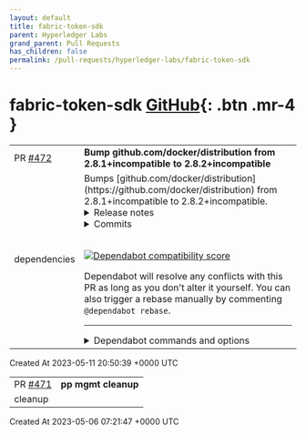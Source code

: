 ```yaml
---
layout: default
title: fabric-token-sdk
parent: Hyperledger Labs
grand_parent: Pull Requests
has_children: false
permalink: /pull-requests/hyperledger-labs/fabric-token-sdk
---
```


# fabric-token-sdk <span class="fs-3 right-align">[GitHub](https://github.com/hyperledger-labs/fabric-token-sdk){: .btn .mr-4 }</span>


<div>
    <table>
        <tr>
            <td>
                PR <a href="https://github.com/hyperledger-labs/fabric-token-sdk/pull/472" class=".btn">#472</a>
            </td>
            <td>
                <b>
                    Bump github.com/docker/distribution from 2.8.1+incompatible to 2.8.2+incompatible
                </b>
            </td>
        </tr>
        <tr>
            <td>
                <span class="chip">dependencies</span>
            </td>
            <td>
                Bumps [github.com/docker/distribution](https://github.com/docker/distribution) from 2.8.1+incompatible to 2.8.2+incompatible.
<details>
<summary>Release notes</summary>
<p><em>Sourced from <a href="https://github.com/docker/distribution/releases">github.com/docker/distribution's releases</a>.</em></p>
<blockquote>
<h2>v2.8.2</h2>
<h2>What's Changed</h2>
<ul>
<li>Revert registry/client: set <code>Accept: identity</code> header when getting layers by <a href="https://github.com/ndeloof"><code>@​ndeloof</code></a> in <a href="https://redirect.github.com/distribution/distribution/pull/3783">distribution/distribution#3783</a></li>
<li>Parse <code>http</code> forbidden as denied by <a href="https://github.com/vvoland"><code>@​vvoland</code></a> in <a href="https://redirect.github.com/distribution/distribution/pull/3914">distribution/distribution#3914</a></li>
<li>Fix <a href="https://www.cve.org/CVERecord?id=CVE-2022-28391">CVE-2022-28391</a> by bumping alpine from 3.14 to 3.16 by <a href="https://github.com/thaJeztah"><code>@​thaJeztah</code></a> (<a href="https://redirect.github.com/distribution/distribution/pull/3650">#3650</a>)</li>
<li>Fix <a href="https://www.cve.org/CVERecord?id=CVE-2023-2253">CVE-2023-2253</a> runaway allocation on /v2/_catalog  by <a href="https://github.com/josegomezr"><code>@​josegomezr</code></a> <a href="https://github.com/distribution/distribution/commit/521ea3d973cb0c7089ebbcdd4ccadc34be941f54"><code>521ea3d9</code></a></li>
<li>Fix panic in inmemory driver by <a href="https://github.com/wy65701436"><code>@​wy65701436</code></a> in <a href="https://redirect.github.com/distribution/distribution/pull/3815">distribution/distribution#3815</a></li>
<li>bump up golang version (alternative) by <a href="https://github.com/thaJeztah"><code>@​thaJeztah</code></a> in <a href="https://redirect.github.com/distribution/distribution/pull/3903">distribution/distribution#3903</a></li>
<li>Dockerfile: update xx to v1.2.1 by <a href="https://github.com/thaJeztah"><code>@​thaJeztah</code></a> in <a href="https://redirect.github.com/distribution/distribution/pull/3907">distribution/distribution#3907</a></li>
<li>update to go1.19.9 by <a href="https://github.com/thaJeztah"><code>@​thaJeztah</code></a> in <a href="https://redirect.github.com/distribution/distribution/pull/3908">distribution/distribution#3908</a></li>
<li>Add code to handle pagination of parts. Fixes max layer size of 10GB bug by <a href="https://github.com/DavidSpek"><code>@​DavidSpek</code></a> in <a href="https://redirect.github.com/distribution/distribution/pull/3893">distribution/distribution#3893</a></li>
<li>Dockerfile: fix filenames of artifacts by <a href="https://github.com/thaJeztah"><code>@​thaJeztah</code></a> in <a href="https://redirect.github.com/distribution/distribution/pull/3911">distribution/distribution#3911</a></li>
</ul>
<p><strong>Full Changelog</strong>: <a href="https://github.com/distribution/distribution/compare/v2.8.1...v2.8.2">https://github.com/distribution/distribution/compare/v2.8.1...v2.8.2</a></p>
<h2>v2.8.2-beta.2</h2>
<h2>What's Changed</h2>
<ul>
<li>Fix <a href="https://www.cve.org/CVERecord?id=CVE-2022-28391">CVE-2022-28391</a> by bumping alpine from 3.14 to 3.16 by <a href="https://github.com/thaJeztah"><code>@​thaJeztah</code></a> (<a href="https://redirect.github.com/distribution/distribution/pull/3650">#3650</a>)</li>
<li>Fix <a href="https://www.cve.org/CVERecord?id=CVE-2023-2253">CVE-2023-2253</a> runaway allocation on /v2/_catalog  by <a href="https://github.com/josegomezr"><code>@​josegomezr</code></a> <a href="https://github.com/distribution/distribution/commit/521ea3d973cb0c7089ebbcdd4ccadc34be941f54"><code>521ea3d9</code></a></li>
<li>Fix panic in inmemory driver by <a href="https://github.com/wy65701436"><code>@​wy65701436</code></a> in <a href="https://redirect.github.com/distribution/distribution/pull/3815">distribution/distribution#3815</a></li>
<li>bump up golang version (alternative) by <a href="https://github.com/thaJeztah"><code>@​thaJeztah</code></a> in <a href="https://redirect.github.com/distribution/distribution/pull/3903">distribution/distribution#3903</a></li>
<li>Dockerfile: update xx to v1.2.1 by <a href="https://github.com/thaJeztah"><code>@​thaJeztah</code></a> in <a href="https://redirect.github.com/distribution/distribution/pull/3907">distribution/distribution#3907</a></li>
<li>update to go1.19.9 by <a href="https://github.com/thaJeztah"><code>@​thaJeztah</code></a> in <a href="https://redirect.github.com/distribution/distribution/pull/3908">distribution/distribution#3908</a></li>
<li>Add code to handle pagination of parts. Fixes max layer size of 10GB bug by <a href="https://github.com/DavidSpek"><code>@​DavidSpek</code></a> in <a href="https://redirect.github.com/distribution/distribution/pull/3893">distribution/distribution#3893</a></li>
<li>Dockerfile: fix filenames of artifacts by <a href="https://github.com/thaJeztah"><code>@​thaJeztah</code></a> in <a href="https://redirect.github.com/distribution/distribution/pull/3911">distribution/distribution#3911</a></li>
</ul>
<p><strong>Full Changelog</strong>: <a href="https://github.com/distribution/distribution/compare/v2.8.1...v2.8.2-beta.2">https://github.com/distribution/distribution/compare/v2.8.1...v2.8.2-beta.2</a></p>
<h2>v2.8.2-beta.1</h2>
<h3><strong>NOTE: This is a pre-release that does not contain any artifacts!</strong></h3>
<h2>What's Changed</h2>
<ul>
<li>Fix runaway allocation on /v2/_catalog by <a href="https://github.com/josegomezr"><code>@​josegomezr</code></a> <a href="https://github.com/distribution/distribution/commit/521ea3d973cb0c7089ebbcdd4ccadc34be941f54"><code>521ea3d9</code></a></li>
<li>Fix CVE-2022-28391 by bumping alpine from 3.14 to 3.16 by <a href="https://github.com/thaJeztah"><code>@​thaJeztah</code></a> in <a href="https://redirect.github.com/distribution/distribution/pull/3650">distribution/distribution#3650</a></li>
<li>Fix panic in inmemory driver by <a href="https://github.com/wy65701436"><code>@​wy65701436</code></a> in <a href="https://redirect.github.com/distribution/distribution/pull/3815">distribution/distribution#3815</a></li>
<li>bump up golang version (alternative) by <a href="https://github.com/thaJeztah"><code>@​thaJeztah</code></a> in <a href="https://redirect.github.com/distribution/distribution/pull/3903">distribution/distribution#3903</a></li>
<li>Dockerfile: update xx to v1.2.1 by <a href="https://github.com/thaJeztah"><code>@​thaJeztah</code></a> in <a href="https://redirect.github.com/distribution/distribution/pull/3907">distribution/distribution#3907</a></li>
<li>update to go1.19.9 by <a href="https://github.com/thaJeztah"><code>@​thaJeztah</code></a> in <a href="https://redirect.github.com/distribution/distribution/pull/3908">distribution/distribution#3908</a></li>
<li>Add code to handle pagination of parts. Fixes max layer size of 10GB bug by <a href="https://github.com/DavidSpek"><code>@​DavidSpek</code></a> in <a href="https://redirect.github.com/distribution/distribution/pull/3893">distribution/distribution#3893</a></li>
</ul>
<p><strong>Full Changelog</strong>: <a href="https://github.com/distribution/distribution/compare/v2.8.1...v2.8.2-beta.1">https://github.com/distribution/distribution/compare/v2.8.1...v2.8.2-beta.1</a></p>
</blockquote>
</details>
<details>
<summary>Commits</summary>
<ul>
<li><a href="https://github.com/distribution/distribution/commit/7c354a4b40feeea21d7eeae4de91c8ff7951e672"><code>7c354a4</code></a> Merge pull request <a href="https://redirect.github.com/docker/distribution/issues/3915">#3915</a> from distribution/2.8.2-release-notes</li>
<li><a href="https://github.com/distribution/distribution/commit/a173a9c625cdc84498580e4f486b36d4c9859065"><code>a173a9c</code></a> Add v2.8.2 release notes</li>
<li><a href="https://github.com/distribution/distribution/commit/4894d35ecc831b114d86cd3795573e5f4f306ea7"><code>4894d35</code></a> Merge pull request <a href="https://redirect.github.com/docker/distribution/issues/3914">#3914</a> from vvoland/handle-forbidden-28</li>
<li><a href="https://github.com/distribution/distribution/commit/f067f66d3de1fd82d6bf139d15130ff59d3db7e1"><code>f067f66</code></a> Merge pull request <a href="https://redirect.github.com/docker/distribution/issues/3783">#3783</a> from ndeloof/accept-encoding-28</li>
<li><a href="https://github.com/distribution/distribution/commit/483ad69da3e3fb9ac885962d50834ff8619733a2"><code>483ad69</code></a> registry/errors: Parse http forbidden as denied</li>
<li><a href="https://github.com/distribution/distribution/commit/2b0f84df21e062bd0cc3676557c6bee4cbb9e9bc"><code>2b0f84d</code></a> Revert &quot;registry/client: set Accept: identity header when getting layers&quot;</li>
<li><a href="https://github.com/distribution/distribution/commit/320d6a141f17d11c44f98fd975b2368705e27971"><code>320d6a1</code></a> Merge pull request <a href="https://redirect.github.com/docker/distribution/issues/3912">#3912</a> from distribution/2.8.2-beta.2-release-notes</li>
<li><a href="https://github.com/distribution/distribution/commit/5f3ca1b2fb6109705d729816e7260a6966d2b42d"><code>5f3ca1b</code></a> Add release notes for 2.8.2-beta.2 release</li>
<li><a href="https://github.com/distribution/distribution/commit/cb840f63b3b27cce503aee5e3291750f3cd90c1c"><code>cb840f6</code></a> Merge pull request <a href="https://redirect.github.com/docker/distribution/issues/3911">#3911</a> from thaJeztah/2.8_backport_fix_releaser_filenames</li>
<li><a href="https://github.com/distribution/distribution/commit/e884644fff38a5bf601a2272f434ee2b01dd2b17"><code>e884644</code></a> Dockerfile: fix filenames of artifacts</li>
<li>Additional commits viewable in <a href="https://github.com/docker/distribution/compare/v2.8.1...v2.8.2">compare view</a></li>
</ul>
</details>
<br />


[![Dependabot compatibility score](https://dependabot-badges.githubapp.com/badges/compatibility_score?dependency-name=github.com/docker/distribution&package-manager=go_modules&previous-version=2.8.1+incompatible&new-version=2.8.2+incompatible)](https://docs.github.com/en/github/managing-security-vulnerabilities/about-dependabot-security-updates#about-compatibility-scores)

Dependabot will resolve any conflicts with this PR as long as you don't alter it yourself. You can also trigger a rebase manually by commenting `@dependabot rebase`.

[//]: # (dependabot-automerge-start)
[//]: # (dependabot-automerge-end)

---

<details>
<summary>Dependabot commands and options</summary>
<br />

You can trigger Dependabot actions by commenting on this PR:
- `@dependabot rebase` will rebase this PR
- `@dependabot recreate` will recreate this PR, overwriting any edits that have been made to it
- `@dependabot merge` will merge this PR after your CI passes on it
- `@dependabot squash and merge` will squash and merge this PR after your CI passes on it
- `@dependabot cancel merge` will cancel a previously requested merge and block automerging
- `@dependabot reopen` will reopen this PR if it is closed
- `@dependabot close` will close this PR and stop Dependabot recreating it. You can achieve the same result by closing it manually
- `@dependabot ignore this major version` will close this PR and stop Dependabot creating any more for this major version (unless you reopen the PR or upgrade to it yourself)
- `@dependabot ignore this minor version` will close this PR and stop Dependabot creating any more for this minor version (unless you reopen the PR or upgrade to it yourself)
- `@dependabot ignore this dependency` will close this PR and stop Dependabot creating any more for this dependency (unless you reopen the PR or upgrade to it yourself)
You can disable automated security fix PRs for this repo from the [Security Alerts page](https://github.com/hyperledger-labs/fabric-token-sdk/network/alerts).

</details>
            </td>
        </tr>
    </table>
    <div class="right-align">
        Created At 2023-05-11 20:50:39 +0000 UTC
    </div>
</div>

<div>
    <table>
        <tr>
            <td>
                PR <a href="https://github.com/hyperledger-labs/fabric-token-sdk/pull/471" class=".btn">#471</a>
            </td>
            <td>
                <b>
                    pp mgmt cleanup
                </b>
            </td>
        </tr>
        <tr>
            <td>
                <span class="chip">cleanup</span>
            </td>
            <td>
                <nil>
            </td>
        </tr>
    </table>
    <div class="right-align">
        Created At 2023-05-06 07:21:47 +0000 UTC
    </div>
</div>

